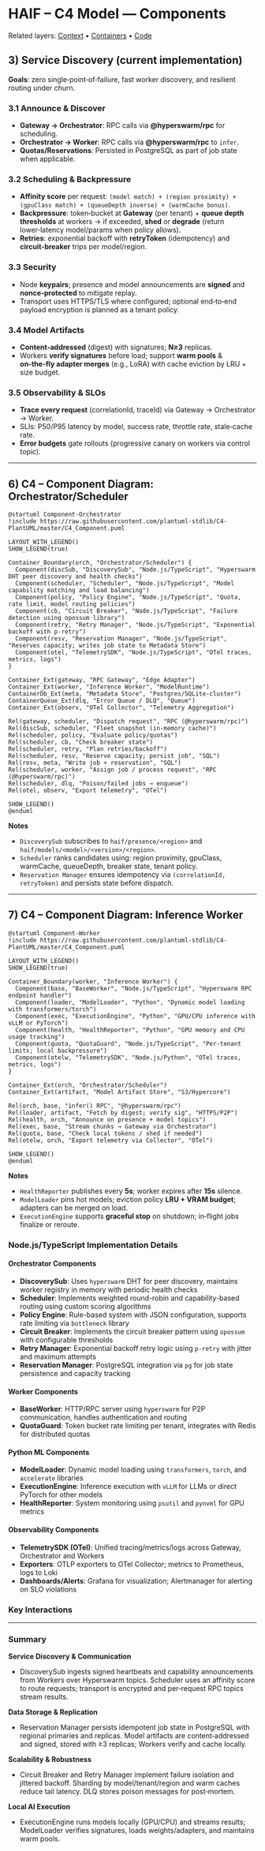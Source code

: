 # HAIF – C4 Model — Components

Related layers: [Context](./c4-context.md) • [Containers](./c4-containers.md) • [Code](./c4-code.md)

## 3) Service Discovery (current implementation)

**Goals**: zero single‑point‑of‑failure, fast worker discovery, and resilient routing under churn.

### 3.1 Announce & Discover

* **Gateway → Orchestrator**: RPC calls via **@hyperswarm/rpc** for scheduling.
* **Orchestrator → Worker**: RPC calls via **@hyperswarm/rpc** to `infer`.
* **Quotas/Reservations**: Persisted in PostgreSQL as part of job state when applicable.

### 3.2 Scheduling & Backpressure

* **Affinity score** per request: `(model match) + (region proximity) + (gpuClass match) + (queueDepth inverse) + (warmCache bonus)`.
* **Backpressure**: token‑bucket at **Gateway** (per tenant) + **queue depth thresholds** at workers → if exceeded, **shed** or **degrade** (return lower‑latency model/params when policy allows).
* **Retries**: exponential backoff with **retryToken** (idempotency) and **circuit‑breaker** trips per model/region.

### 3.3 Security

* Node **keypairs**; presence and model announcements are **signed** and **nonce‑protected** to mitigate replay.
* Transport uses HTTPS/TLS where configured; optional end‑to‑end payload encryption is planned as a tenant policy.

### 3.4 Model Artifacts

* **Content‑addressed** (digest) with signatures; **N≥3** replicas.
* Workers **verify signatures** before load; support **warm pools** & **on‑the‑fly adapter merges** (e.g., LoRA) with cache eviction by LRU + size budget.

### 3.5 Observability & SLOs

* **Trace every request** (correlationId, traceId) via Gateway → Orchestrator → Worker.
* SLIs: P50/P95 latency by model, success rate, throttle rate, stale‑cache rate.
* **Error budgets** gate rollouts (progressive canary on workers via control topic).

---

## 6) C4 – Component Diagram: Orchestrator/Scheduler

```plantuml
@startuml Component-Orchestrator
!include https://raw.githubusercontent.com/plantuml-stdlib/C4-PlantUML/master/C4_Component.puml

LAYOUT_WITH_LEGEND()
SHOW_LEGEND(true)

Container_Boundary(orch, "Orchestrator/Scheduler") {
  Component(discSub, "DiscoverySub", "Node.js/TypeScript", "Hyperswarm DHT peer discovery and health checks")
  Component(scheduler, "Scheduler", "Node.js/TypeScript", "Model capability matching and load balancing")
  Component(policy, "Policy Engine", "Node.js/TypeScript", "Quota, rate limit, model routing policies")
  Component(cb, "Circuit Breaker", "Node.js/TypeScript", "Failure detection using opossum library")
  Component(retry, "Retry Manager", "Node.js/TypeScript", "Exponential backoff with p-retry")
  Component(resv, "Reservation Manager", "Node.js/TypeScript", "Reserves capacity; writes job state to Metadata Store")
  Component(otel, "TelemetrySDK", "Node.js/TypeScript", "OTel traces, metrics, logs")
}

Container_Ext(gateway, "RPC Gateway", "Edge Adapter")
Container_Ext(worker, "Inference Worker", "ModelRuntime")
ContainerDb_Ext(meta, "Metadata Store", "Postgres/SQLite-cluster")
ContainerQueue_Ext(dlq, "Error Queue / DLQ", "Queue")
Container_Ext(observ, "OTel Collector", "Telemetry Aggregation")

Rel(gateway, scheduler, "Dispatch request", "RPC (@hyperswarm/rpc)")
Rel(discSub, scheduler, "Fleet snapshot (in‑memory cache)")
Rel(scheduler, policy, "Evaluate policy/quotas")
Rel(scheduler, cb, "Check breaker state")
Rel(scheduler, retry, "Plan retries/backoff")
Rel(scheduler, resv, "Reserve capacity; persist job", "SQL")
Rel(resv, meta, "Write job + reservation", "SQL")
Rel(scheduler, worker, "Assign job / process request", "RPC (@hyperswarm/rpc)")
Rel(scheduler, dlq, "Poison/failed jobs → enqueue")
Rel(otel, observ, "Export telemetry", "OTel")

SHOW_LEGEND()
@enduml
```

**Notes**

* `DiscoverySub` subscribes to `haif/presence/<region>` and `haif/models/<model>/<version>/<region>`.
* `Scheduler` ranks candidates using: region proximity, gpuClass, warmCache, queueDepth, breaker state, tenant policy.
* `Reservation Manager` ensures idempotency via `(correlationId, retryToken)` and persists state before dispatch.

---

## 7) C4 – Component Diagram: Inference Worker

```plantuml
@startuml Component-Worker
!include https://raw.githubusercontent.com/plantuml-stdlib/C4-PlantUML/master/C4_Component.puml

LAYOUT_WITH_LEGEND()
SHOW_LEGEND(true)

Container_Boundary(worker, "Inference Worker") {
  Component(base, "BaseWorker", "Node.js/TypeScript", "Hyperswarm RPC endpoint handler")
  Component(loader, "ModelLoader", "Python", "Dynamic model loading with transformers/torch")
  Component(exec, "ExecutionEngine", "Python", "GPU/CPU inference with vLLM or PyTorch")
  Component(health, "HealthReporter", "Python", "GPU memory and CPU usage tracking")
  Component(quota, "QuotaGuard", "Node.js/TypeScript", "Per‑tenant limits; local backpressure")
  Component(otelw, "TelemetrySDK", "Node.js/Python", "OTel traces, metrics, logs")
}

Container_Ext(orch, "Orchestrator/Scheduler")
Container_Ext(artifact, "Model Artifact Store", "S3/Hypercore")

Rel(orch, base, "infer() RPC", "@hyperswarm/rpc")
Rel(loader, artifact, "Fetch by digest; verify sig", "HTTPS/P2P")
Rel(health, orch, "Announce on presence + model topics")
Rel(exec, base, "Stream chunks → Gateway via Orchestrator")
Rel(quota, base, "Check local tokens / shed if needed")
Rel(otelw, orch, "Export telemetry via Collector", "OTel")

SHOW_LEGEND()
@enduml
```

**Notes**

* `HealthReporter` publishes every **5s**; worker expires after **15s** silence.
* `ModelLoader` pins hot models; eviction policy **LRU + VRAM budget**; adapters can be merged on load.
* `ExecutionEngine` supports **graceful stop** on shutdown; in‑flight jobs finalize or reroute.

### Node.js/TypeScript Implementation Details

#### Orchestrator Components
* **DiscoverySub**: Uses `hyperswarm` DHT for peer discovery, maintains worker registry in memory with periodic health checks
* **Scheduler**: Implements weighted round-robin and capability-based routing using custom scoring algorithms
* **Policy Engine**: Rule-based system with JSON configuration, supports rate limiting via `bottleneck` library
* **Circuit Breaker**: Implements the circuit breaker pattern using `opossum` with configurable thresholds
* **Retry Manager**: Exponential backoff retry logic using `p-retry` with jitter and maximum attempts
* **Reservation Manager**: PostgreSQL integration via `pg` for job state persistence and capacity tracking

#### Worker Components  
* **BaseWorker**: HTTP/RPC server using `hyperswarm` for P2P communication, handles authentication and routing
* **QuotaGuard**: Token bucket rate limiting per tenant, integrates with Redis for distributed quotas

#### Python ML Components
* **ModelLoader**: Dynamic model loading using `transformers`, `torch`, and `accelerate` libraries
* **ExecutionEngine**: Inference execution with `vLLM` for LLMs or direct PyTorch for other models
* **HealthReporter**: System monitoring using `psutil` and `pynvml` for GPU metrics

#### Observability Components
* **TelemetrySDK (OTel)**: Unified tracing/metrics/logs across Gateway, Orchestrator and Workers
* **Exporters**: OTLP exporters to OTel Collector; metrics to Prometheus, logs to Loki
* **Dashboards/Alerts**: Grafana for visualization; Alertmanager for alerting on SLO violations

### Key Interactions

---

### Summary

**Service Discovery & Communication**
- DiscoverySub ingests signed heartbeats and capability announcements from Workers over Hyperswarm topics. Scheduler uses an affinity score to route requests; transport is encrypted and per‑request RPC topics stream results.

**Data Storage & Replication**
- Reservation Manager persists idempotent job state in PostgreSQL with regional primaries and replicas. Model artifacts are content‑addressed and signed, stored with ≥3 replicas; Workers verify and cache locally.

**Scalability & Robustness**
- Circuit Breaker and Retry Manager implement failure isolation and jittered backoff. Sharding by model/tenant/region and warm caches reduce tail latency. DLQ stores poison messages for post‑mortem.

**Local AI Execution**
- ExecutionEngine runs models locally (GPU/CPU) and streams results; ModelLoader verifies signatures, loads weights/adapters, and maintains warm pools.